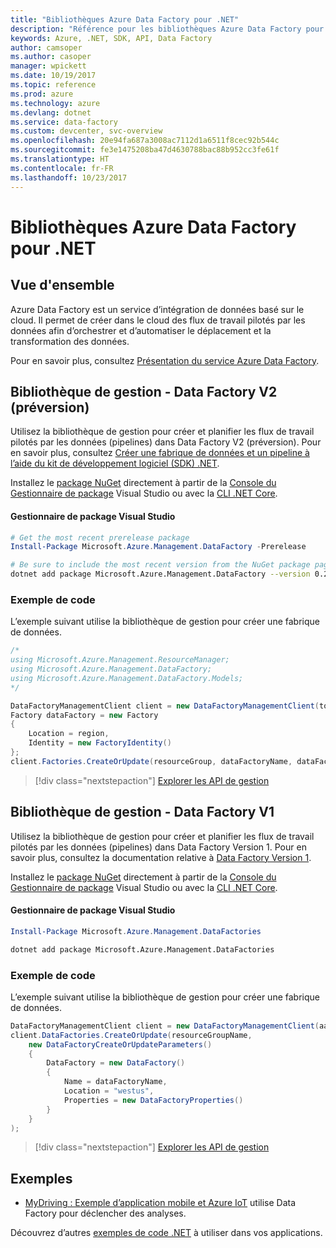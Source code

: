 ```yaml
---
title: "Bibliothèques Azure Data Factory pour .NET"
description: "Référence pour les bibliothèques Azure Data Factory pour .NET"
keywords: Azure, .NET, SDK, API, Data Factory
author: camsoper
ms.author: casoper
manager: wpickett
ms.date: 10/19/2017
ms.topic: reference
ms.prod: azure
ms.technology: azure
ms.devlang: dotnet
ms.service: data-factory
ms.custom: devcenter, svc-overview
ms.openlocfilehash: 20e94fa687a3008ac7112d1a6511f8cec92b544c
ms.sourcegitcommit: fe3e1475208ba47d4630788bac88b952cc3fe61f
ms.translationtype: HT
ms.contentlocale: fr-FR
ms.lasthandoff: 10/23/2017
---
```

# <a name="azure-data-factory-libraries-for-net"></a>Bibliothèques Azure Data Factory pour .NET

## <a name="overview"></a>Vue d'ensemble

Azure Data Factory est un service d’intégration de données basé sur le cloud. Il permet de créer dans le cloud des flux de travail pilotés par les données afin d’orchestrer et d’automatiser le déplacement et la transformation des données.

Pour en savoir plus, consultez [Présentation du service Azure Data Factory](/azure/data-factory/data-factory-introduction).

## <a name="management-library---data-factory-v2-preview"></a>Bibliothèque de gestion - Data Factory V2 (préversion)

Utilisez la bibliothèque de gestion pour créer et planifier les flux de travail pilotés par les données (pipelines) dans Data Factory V2 (préversion).  Pour en savoir plus, consultez [Créer une fabrique de données et un pipeline à l’aide du kit de développement logiciel (SDK) .NET](/azure/data-factory/quickstart-create-data-factory-dot-net).

Installez le [package NuGet](https://www.nuget.org/packages/Microsoft.Azure.Management.DataFactory) directement à partir de la [Console du Gestionnaire de package][PackageManager] Visual Studio ou avec la [CLI .NET Core][DotNetCLI].

#### <a name="visual-studio-package-manager"></a>Gestionnaire de package Visual Studio

```powershell
# Get the most recent prerelease package
Install-Package Microsoft.Azure.Management.DataFactory -Prerelease
```

```bash
# Be sure to include the most recent version from the NuGet package page
dotnet add package Microsoft.Azure.Management.DataFactory --version 0.2.0-preview
```

### <a name="code-example"></a>Exemple de code

L’exemple suivant utilise la bibliothèque de gestion pour créer une fabrique de données.

```csharp
/*
using Microsoft.Azure.Management.ResourceManager;
using Microsoft.Azure.Management.DataFactory;
using Microsoft.Azure.Management.DataFactory.Models;
*/

DataFactoryManagementClient client = new DataFactoryManagementClient(tokenCredentials) { SubscriptionId = subscriptionId };
Factory dataFactory = new Factory
{
    Location = region,
    Identity = new FactoryIdentity()
};
client.Factories.CreateOrUpdate(resourceGroup, dataFactoryName, dataFactory);
```

> [!div class="nextstepaction"]
> [Explorer les API de gestion](/dotnet/api/microsoft.azure.management.datafactory)

## <a name="management-library---data-factory-v1"></a>Bibliothèque de gestion - Data Factory V1

Utilisez la bibliothèque de gestion pour créer et planifier les flux de travail pilotés par les données (pipelines) dans Data Factory Version 1.  Pour en savoir plus, consultez la documentation relative à [Data Factory Version 1](/azure/data-factory/v1/data-factory-introduction).

Installez le [package NuGet](https://www.nuget.org/packages/Microsoft.Azure.Management.DataFactories) directement à partir de la [Console du Gestionnaire de package][PackageManager] Visual Studio ou avec la [CLI .NET Core][DotNetCLI].

#### <a name="visual-studio-package-manager"></a>Gestionnaire de package Visual Studio

```powershell
Install-Package Microsoft.Azure.Management.DataFactories
```

```bash
dotnet add package Microsoft.Azure.Management.DataFactories
```

### <a name="code-example"></a>Exemple de code

L’exemple suivant utilise la bibliothèque de gestion pour créer une fabrique de données.

```csharp
DataFactoryManagementClient client = new DataFactoryManagementClient(aadTokenCredentials, resourceManagerUri);
client.DataFactories.CreateOrUpdate(resourceGroupName,
    new DataFactoryCreateOrUpdateParameters()
    {
        DataFactory = new DataFactory()
        {
            Name = dataFactoryName,
            Location = "westus",
            Properties = new DataFactoryProperties()
        }
    }
);
```

> [!div class="nextstepaction"]
> [Explorer les API de gestion](/dotnet/api/overview/azure/datafactories/management)

## <a name="samples"></a>Exemples

* [MyDriving : Exemple d’application mobile et Azure IoT](https://azure.microsoft.com/resources/samples/mydriving/) utilise Data Factory pour déclencher des analyses.

Découvrez d’autres [exemples de code .NET](https://azure.microsoft.com/resources/samples/?platform=dotnet) à utiliser dans vos applications.

[PackageManager]: https://docs.microsoft.com/nuget/tools/package-manager-console
[DotNetCLI]: https://docs.microsoft.com/dotnet/core/tools/dotnet-add-package

